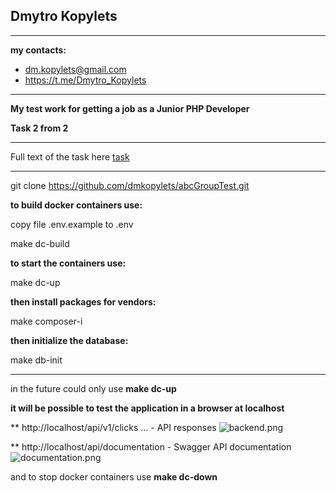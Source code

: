 ## Dmytro Kopylets
***

**my contacts:**
* dm.kopylets@gmail.com
* https://t.me/Dmytro_Kopylets

***

**My test work for getting a job as a Junior PHP Developer**

**Task 2 from 2**

***

Full text of the task here [task](task%2FTaskJuniorPhp.pdf)

***

git clone https://github.com/dmkopylets/abcGroupTest.git

**to build docker containers use:**

copy file .env.example to .env

make dc-build

**to start the containers use:**

make dc-up

**then install packages for vendors:**

make composer-i

**then initialize the database:**

make db-init

***

in the future could only use 
**make dc-up**

**it will be possible to test the application in a browser at localhost**


**  http://localhost/api/v1/clicks ... - API responses
    ![backend.png](task%2Fbackend.png)   

**  http://localhost/api/documentation - Swagger API documentation
    ![documentation.png](task%2Fdocumentation.png)    

and to stop docker containers use 
**make dc-down**



